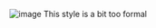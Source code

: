 ![image](https://github.com/Mengbooo/OchatDemo/assets/143786942/211cbb71-10ad-48d5-88c2-3f36f48db139)
This style is a bit too formal 
